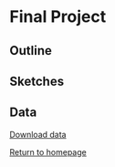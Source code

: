 # Final Project
## Outline

## Sketches

## Data

[Download data](https://alycaito.github.io/portfolio/UCT_FINAL_CLEAN.dta)

[Return to homepage](/portfolio)
